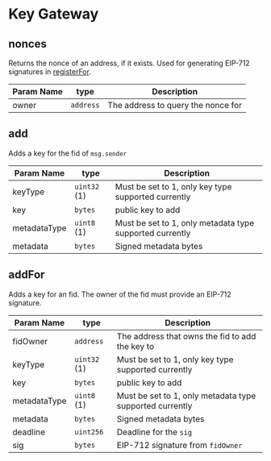 # Key Gateway

## nonces

Returns the nonce of an address, if it exists. Used for generating EIP-712 signatures in [registerFor](#registerfor).

| Param Name | type      | Description                        |
|------------|-----------|------------------------------------|
| owner      | `address` | The address to query the nonce for |

## add

Adds a key for the fid of `msg.sender`

| Param Name   | type         | Description                                              |
|--------------|--------------|----------------------------------------------------------|
| keyType      | `uint32` (1) | Must be set to 1, only key type supported currently      |
| key          | `bytes`      | public key to add                                        |
| metadataType | `uint8` (1)  | Must be set to 1, only metadata type supported currently |
| metadata     | `bytes`      | Signed metadata bytes                                    |

## addFor

Adds a key for an fid. The owner of the fid must provide an EIP-712 signature.

| Param Name   | type         | Description                                              |
|--------------|--------------|----------------------------------------------------------|
| fidOwner     | `address`    | The address that owns the fid to add the key to          |
| keyType      | `uint32` (1) | Must be set to 1, only key type supported currently      |
| key          | `bytes`      | public key to add                                        |
| metadataType | `uint8` (1)  | Must be set to 1, only metadata type supported currently |
| metadata     | `bytes`      | Signed metadata bytes                                    |
| deadline     | `uint256`    | Deadline for the `sig`                                   |
| sig          | `bytes`      | EIP-712 signature from `fidOwner`                        |


